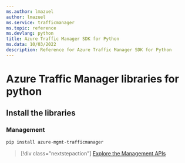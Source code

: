 ```yaml
---
ms.author: lmazuel
author: lmazuel
ms.service: trafficmanager
ms.topic: reference
ms.devlang: python
title: Azure Traffic Manager SDK for Python
ms.data: 10/03/2022
description: Reference for Azure Traffic Manager SDK for Python
---
```

# Azure Traffic Manager libraries for python

## Install the libraries

### Management

```bash
pip install azure-mgmt-trafficmanager
```

> [!div class="nextstepaction"]
> [Explore the Management APIs](/python/api/overview/azure/trafficmanager/management)